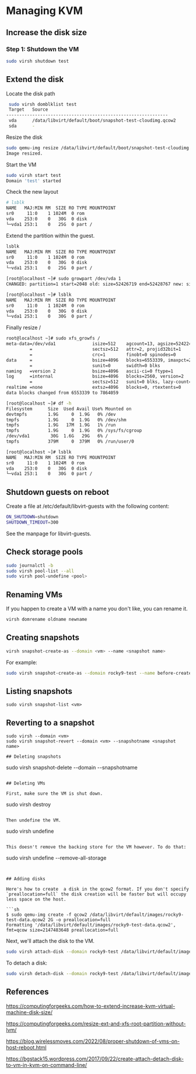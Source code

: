 # Managing KVM

## Increase the disk size

### Step 1: Shutdown the VM

```sh
sudo virsh shutdown test
```

## Extend the disk

Locate the disk path

```sh
 sudo virsh domblklist test
 Target   Source
--------------------------------------------------------------
 vda      /data/libvirt/default/boot/snapshot-test-cloudimg.qcow2
 sda      -
```

Resize the disk

```sh
sudo qemu-img resize /data/libvirt/default/boot/snapshot-test-cloudimg.qcow2 +5G
Image resized.
```

Start the VM

```sh
sudo virsh start test
Domain 'test' started
```

Check the new layout

```sh
# lsblk
NAME   MAJ:MIN RM  SIZE RO TYPE MOUNTPOINT
sr0     11:0    1 1024M  0 rom  
vda    253:0    0   30G  0 disk 
└─vda1 253:1    0   25G  0 part /
```

Extend the partition within the guest.

```sh
lsblk
NAME   MAJ:MIN RM  SIZE RO TYPE MOUNTPOINT
sr0     11:0    1 1024M  0 rom  
vda    253:0    0   30G  0 disk 
└─vda1 253:1    0   25G  0 part /

[root@localhost ~]# sudo growpart /dev/vda 1
CHANGED: partition=1 start=2048 old: size=52426719 end=52428767 new: size=62912479 end=62914527

[root@localhost ~]# lsblk
NAME   MAJ:MIN RM  SIZE RO TYPE MOUNTPOINT
sr0     11:0    1 1024M  0 rom  
vda    253:0    0   30G  0 disk 
└─vda1 253:1    0   30G  0 part /
```

Finally resize /

```sh
root@localhost ~]# sudo xfs_growfs /
meta-data=/dev/vda1              isize=512    agcount=13, agsize=524224 blks
         =                       sectsz=512   attr=2, projid32bit=1
         =                       crc=1        finobt=0 spinodes=0
data     =                       bsize=4096   blocks=6553339, imaxpct=25
         =                       sunit=0      swidth=0 blks
naming   =version 2              bsize=4096   ascii-ci=0 ftype=1
log      =internal               bsize=4096   blocks=2560, version=2
         =                       sectsz=512   sunit=0 blks, lazy-count=1
realtime =none                   extsz=4096   blocks=0, rtextents=0
data blocks changed from 6553339 to 7864059

[root@localhost ~]# df -h
Filesystem      Size  Used Avail Use% Mounted on
devtmpfs        1.9G     0  1.9G   0% /dev
tmpfs           1.9G     0  1.9G   0% /dev/shm
tmpfs           1.9G   17M  1.9G   1% /run
tmpfs           1.9G     0  1.9G   0% /sys/fs/cgroup
/dev/vda1        30G  1.6G   29G   6% /
tmpfs           379M     0  379M   0% /run/user/0

[root@localhost ~]# lsblk
NAME   MAJ:MIN RM  SIZE RO TYPE MOUNTPOINT
sr0     11:0    1 1024M  0 rom  
vda    253:0    0   30G  0 disk 
└─vda1 253:1    0   30G  0 part /
```

## Shutdown guests on reboot

Create a file at /etc/default/libvirt-guests with the following content:

```sh
ON_SHUTDOWN=shutdown
SHUTDOWN_TIMEOUT=300
```

See the manpage for libvirt-guests.

## Check storage pools

```sh
sudo journalctl -b
sudo virsh pool-list --all
sudo virsh pool-undefine <pool>
```

## Renaming VMs

If you happen to create a VM with a name you don't like, you can rename it.

```sh
virsh domrename oldname newname
```

## Creating snapshots

```sh
virsh snapshot-create-as --domain <vm> --name <snapshot name>
```

For example:

```sh
sudo virsh snapshot-create-as --domain rocky9-test --name before-createrepo
```

## Listing snapshots

```
sudo virsh snapshot-list <vm>
```

## Reverting to a snapshot

```
sudo virsh --domain <vm>
sudo virsh snapshot-revert --domain <vm> --snapshotname <snapshot name>

## Deleting snapshots

```
sudo virsh snapshot-delete --domain <vm> --snapshotname <snapshot name>
```

## Deleting VMs

First, make sure the VM is shut down.

```
sudo virsh destroy <vm>
```

Then undefine the VM.

```
sudo virsh undefine <vm>
```

This doesn't remove the backing store for the VM however. To do that:

```
sudo virsh undefine <vm> --remove-all-storage
```


## Adding disks

Here's how to create  a disk in the qcow2 format. If you don't specify `preallocation=full` the disk creation will be faster but will occupy less space on the host.

```sh
$ sudo qemu-img create -f qcow2 /data/libvirt/default/images/rocky9-test-data.qcow2 2G -o preallocation=full
Formatting '/data/libvirt/default/images/rocky9-test-data.qcow2', fmt=qcow size=2147483648 preallocation=full
```

Next, we'll attach the disk to the VM. 


```sh
sudo virsh attach-disk --domain rocky9-test /data/libvirt/default/images/rocky9-test-data.qcow2 vdb --persistent --config
```

To detach a disk:

```sh
sudo virsh detach-disk --domain rocky9-test /data/libvirt/default/images/rocky9-test-data.qcow2 --persistent --config
```

## References

https://computingforgeeks.com/how-to-extend-increase-kvm-virtual-machine-disk-size/

https://computingforgeeks.com/resize-ext-and-xfs-root-partition-without-lvm/

https://blog.wirelessmoves.com/2022/08/proper-shutdown-of-vms-on-host-reboot.html

https://bgstack15.wordpress.com/2017/09/22/create-attach-detach-disk-to-vm-in-kvm-on-command-line/
